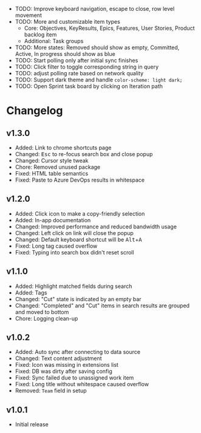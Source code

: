- TODO: Improve keyboard navigation, escape to close, row level movement
- TODO: More and customizable item types
  - Core: Objectives, KeyResults, Epics, Features, User Stories, Product backlog item
  - Additional: Task groups 
- TODO: More states: Removed should show as empty, Committed, Active, In progress should show as blue
- TODO: Start polling only after initial sync finishes 
- TODO: Click filter to toggle corresponding string in query
- TODO: adjust polling rate based on network quality
- TODO: Support dark theme and handle `color-scheme: light dark;`
- TODO: Open Sprint task board by clicking on Iteration path

# Changelog

## v1.3.0

- Added: Link to chrome shortcuts page
- Changed: <kbd>Esc</kbd> to re-focus search box and close popup
- Changed: Cursor style tweak
- Chore: Removed unused package
- Fixed: HTML table semantics
- Fixed: Paste to Azure DevOps results in whitespace

## v1.2.0

- Added: Click icon to make a copy-friendly selection
- Added: In-app documentation
- Changed: Improved performance and reduced bandwidth usage
- Changed: Left click on link will close the popup
- Changed: Default keyboard shortcut will be <kbd>Alt</kbd>+<kbd>A</kbd>
- Fixed: Long tag caused overflow
- Fixed: Typing into search box didn't reset scroll

## v1.1.0

- Added: Highlight matched fields during search
- Added: Tags
- Changed: "Cut" state is indicated by an empty bar
- Changed: "Completed" and "Cut" items in search results are grouped and moved to bottom
- Chore: Logging clean-up

## v1.0.2

- Added: Auto sync after connecting to data source
- Changed: Text content adjustment
- Fixed: Icon was missing in extensions list
- Fixed: DB was dirty after saving config
- Fixed: Sync failed due to unassigned work item
- Fixed: Long title without whitespace caused overflow
- Removed: `Team` field in setup

## v1.0.1

- Initial release
